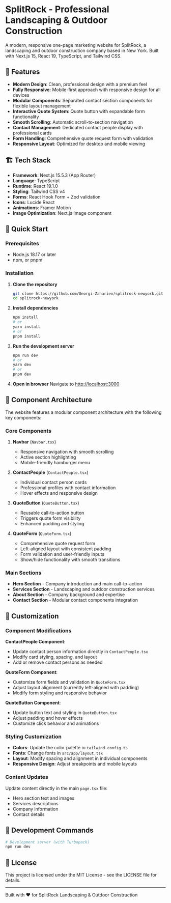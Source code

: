 # SplitRock - Professional Landscaping & Outdoor Construction

A modern, responsive one-page marketing website for SplitRock, a landscaping and outdoor construction company based in New York. Built with Next.js 15, React 19, TypeScript, and Tailwind CSS.

## 🌟 Features

- **Modern Design**: Clean, professional design with a premium feel
- **Fully Responsive**: Mobile-first approach with responsive design for all devices
- **Modular Components**: Separated contact section components for flexible layout management
- **Interactive Quote System**: Quote button with expandable form functionality
- **Smooth Scrolling**: Automatic scroll-to-section navigation
- **Contact Management**: Dedicated contact people display with professional cards
- **Form Handling**: Comprehensive quote request form with validation
- **Responsive Layout**: Optimized for desktop and mobile viewing

## 🏗️ Tech Stack

- **Framework**: Next.js 15.5.3 (App Router)
- **Language**: TypeScript
- **Runtime**: React 19.1.0
- **Styling**: Tailwind CSS v4
- **Forms**: React Hook Form + Zod validation
- **Icons**: Lucide React
- **Animations**: Framer Motion
- **Image Optimization**: Next.js Image component

## 🚀 Quick Start

### Prerequisites

- Node.js 18.17 or later
- npm, or pnpm

### Installation

1. **Clone the repository**
   ```bash
   git clone https://github.com/Georgi-Zahariev/splitrock-newyork.git
   cd splitrock-newyork
   ```

2. **Install dependencies**
   ```bash
   npm install
   # or
   yarn install
   # or
   pnpm install
   ```

3. **Run the development server**
   ```bash
   npm run dev
   # or
   yarn dev
   # or
   pnpm dev
   ```

4. **Open in browser**
   Navigate to [http://localhost:3000](http://localhost:3000)


## 🎨 Component Architecture

The website features a modular component architecture with the following key components:

### Core Components

1. **Navbar** (`Navbar.tsx`)
   - Responsive navigation with smooth scrolling
   - Active section highlighting
   - Mobile-friendly hamburger menu

2. **ContactPeople** (`ContactPeople.tsx`)
   - Individual contact person cards
   - Professional profiles with contact information
   - Hover effects and responsive design

3. **QuoteButton** (`QuoteButton.tsx`)
   - Reusable call-to-action button
   - Triggers quote form visibility
   - Enhanced padding and styling

4. **QuoteForm** (`QuoteForm.tsx`)
   - Comprehensive quote request form
   - Left-aligned layout with consistent padding
   - Form validation and user-friendly inputs
   - Show/hide functionality with smooth transitions

### Main Sections

- **Hero Section** - Company introduction and main call-to-action
- **Services Section** - Landscaping and outdoor construction services
- **About Section** - Company background and expertise
- **Contact Section** - Modular contact components integration

## 🔧 Customization

### Component Modifications

**ContactPeople Component**: 
- Update contact person information directly in `ContactPeople.tsx`
- Modify card styling, spacing, and layout
- Add or remove contact persons as needed

**QuoteForm Component**:
- Customize form fields and validation in `QuoteForm.tsx`
- Adjust layout alignment (currently left-aligned with padding)
- Modify form styling and responsive behavior

**QuoteButton Component**:
- Update button text and styling in `QuoteButton.tsx`
- Adjust padding and hover effects
- Customize click behavior and animations

### Styling Customization

- **Colors**: Update the color palette in `tailwind.config.ts`
- **Fonts**: Change fonts in `src/app/layout.tsx`
- **Layout**: Modify spacing and alignment in individual components
- **Responsive Design**: Adjust breakpoints and mobile layouts

### Content Updates

Update content directly in the main `page.tsx` file:
- Hero section text and images
- Services descriptions
- Company information
- Contact details


## 🧪 Development Commands

```bash
# Development server (with Turbopack)
npm run dev
```

## 📄 License

This project is licensed under the MIT License - see the LICENSE file for details.

---

Built with ❤️ for SplitRock Landscaping & Outdoor Construction
